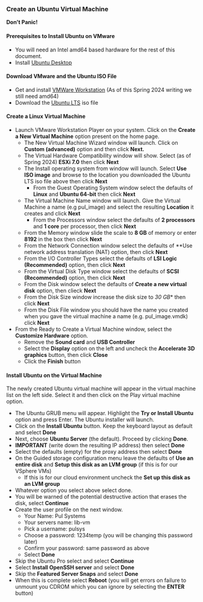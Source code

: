### Create an Ubuntu Virtual Machine

**Don't Panic!**

#### Prerequisites to Install Ubuntu on VMware

  * You will need an Intel amd64 based hardware for the rest of this document.
  * Install [Ubuntu Desktop](https://ubuntu.com/download/desktop)

#### Download VMware and the Ubuntu ISO File

  * Get and install [VMWare Workstation](https://www.vmware.com/products/workstation-pro/workstation-pro-evaluation.html) (As of this Spring 2024 writing we still need amd64)
  * Download the [Ubuntu LTS](https://ubuntu.com/download/server) iso file

#### Create a Linux Virtual Machine

  * Launch VMware Workstation Player on your system. Click on the **Create a New Virtual Machine** option present on the home page.
    * The New Virtual Machine Wizard window will launch. Click on **Custom (advanced)** option and then click **Next.**
    * The Virtual Hardware Compatibility window will show. Select (as of Spring 2024) **ESXi 7.0** then click **Next**
    * The Install operating system from window will launch. Select **Use ISO image** and browse to the location you downloaded the Ubuntu LTS iso file above then click **Next**
      * From the Guest Operating System window select the defaults of **Linux** and **Ubuntu 64-bit** then click **Next**
    * The Virtual Machine Name window will launch. Give the Virtual Machine a name (e.g pul_image) and select the resulting **Location** it creates and click **Next**
      * From the Processors window select the defaults of **2 processors** and **1 core** per processor, then click **Next**
    * From the Memory window slide the scale to **8 GB** of memory or enter **8192** in the box then click **Next**
    * From the Network Connection window select the defaults of **Use network address translation (NAT) option, then click **Next**
    * From the I/O Controller Types select the defaults of **LSI Logic (Recommended)** option, then click **Next**
    * From the Virtual Disk Type window select the defaults of **SCSI (Recommended)** option, then click **Next**
    * From the Disk window select the defaults of **Create a new virtual disk** option, then clieck **Next**
    * From the Disk Size window increase the disk size to *30 GB** then click **Next**
    * From the Disk File window you should have the name you created when you gave the virtual machine a name (e.g. pul_image.vmdk) click **Next**
  * From the Ready to Create a Virtual Machine window, select the **Customize Hardware** option.
    * Remove the **Sound card** and **USB Controller** 
    * Select the **Display** option on the left and uncheck the **Accelerate 3D graphics** button, then click **Close**
    * Click the **Finish** button

#### Install Ubuntu on the Virtual Machine

The newly created Ubuntu virtual machine will appear in the virtual machine list on the left side. Select it and then click on the Play virtual machine option.

  * The Ubuntu GRUB menu will appear. Highlight the **Try or Install Ubuntu** option and press Enter. The Ubuntu installer will launch.
  * Click on the **Install Ubuntu** button. Keep the keyboard layout as default and select **Done**
  * Next, choose **Ubuntu Server** (the default). Proceed by clicking **Done**.
  * **IMPORTANT** (write down the resulting IP address) then select **Done**
  * Select the defaults (empty) for the proxy address then select **Done**
  * On the Guided storage configuration menu leave the defaults of **Use an entire disk** and **Setup this disk as an LVM group** (if this is for our VSphere VMs)
    * If this is for our cloud environment uncheck the **Set up this disk as an LVM group**
  * Whatever option you select above select done.
  * You will be warned of the potential destructive action that erases the disk, select **Continue**
  * Create the user profile on the next window.
    * Your Name: Pul Systems
    * Your servers name: lib-vm
    * Pick a username: pulsys
    * Choose a password: 1234temp (you will be changing this password later)
    * Confirm your password: same password as above
    * Select **Done**
  * Skip the Ubuntu Pro select and select **Continue**
  * Select **Install OpenSSH server** and select **Done**
  * Skip the **Featured Server Snaps** and select **Done**
  * When this is complete select **Reboot** (you will get errors on failure to unmount you CDROM which you can ignore by selecting the **ENTER** button)

